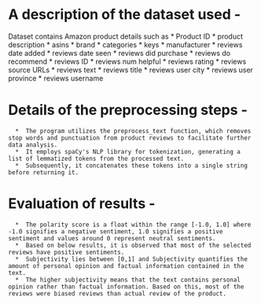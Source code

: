 A description of the dataset used - 
===================================
Dataset contains Amazon product details such as 
      *  Product ID           *  product description   *  asins                   *  brand
      *  categories           *  keys                  *  manufacturer            *  reviews date added
      *  reviews date seen    *  reviews did purchase  *  reviews do recommend    *  reviews ID
      *  reviews num helpful  *  reviews rating        *  reviews source URLs     *  reviews text
      *  reviews title        *  reviews user city     *  reviews user province   *  reviews username  


Details of the preprocessing steps -
====================================
      *  The program utilizes the preprocess_text function, which removes stop words and punctuation from product reviews to facilitate further data analysis. 
      *  It employs spaCy's NLP library for tokenization, generating a list of lemmatized tokens from the processed text. 
      *  Subsequently, it concatenates these tokens into a single string before returning it.

Evaluation of results -
=======================
      *  The polarity score is a float within the range [-1.0, 1.0] where -1.0 signifies a negative sentiment, 1.0 signifies a positive sentiment and values around 0 represent neutral sentiments. 
      *  Based on below results, it is observed that most of the selected reviews have positive sentiments.
      *  Subjectivity lies between [0,1] and Subjectivity quantifies the amount of personal opinion and factual information contained in the text. 
      *  The higher subjectivity means that the text contains personal opinion rather than factual information. Based on this, most of the reviews were biased reviews than actual review of the product.
